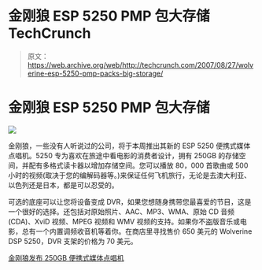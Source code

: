 # 金刚狼 ESP 5250 PMP 包大存储 TechCrunch

> 原文：<https://web.archive.org/web/http://techcrunch.com/2007/08/27/wolverine-esp-5250-pmp-packs-big-storage/>

# 金刚狼 ESP 5250 PMP 包大存储

![](img/2454bb65aa34753bfa5f9ce194030d59.png)

金刚狼，一些没有人听说过的公司，将于本周推出其新的 ESP 5250 便携式媒体点唱机。5250 专为喜欢在旅途中看电影的消费者设计，拥有 250GB 的存储空间，并配有多格式读卡器以增加存储空间。您可以播放 80，000 首歌曲或 500 小时的视频(取决于您的编解码器等。)来保证任何飞机旅行，无论是去澳大利亚、以色列还是日本，都是可以忍受的。

可选的底座可以让您将设备变成 DVR，如果您想随身携带您最喜爱的节目，这是一个很好的选择。还包括对原始照片、AAC、MP3、WMA、原始 CD 音频(CDA)、XviD 视频、MPEG 视频和 WMV 视频的支持。如果你不盗版音乐或电影，总有一个内置调频收音机等着你。在商店里寻找售价 650 美元的 Wolverine DSP 5250，DVR 支架的价格为 70 美元。

[金刚狼发布 250GB 便携式媒体点唱机](https://web.archive.org/web/20220926152757/http://www.electronista.com/articles/07/08/27/wolverine.esp.250gb.player/)